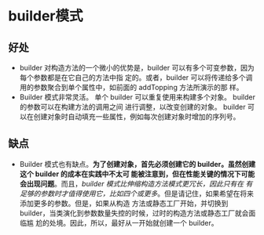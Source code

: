 # builder模式
## 好处
- builder 对构造方法的一个微小的优势是，builder 可以有多个可变参数，因为每个参数都是在它自己的方法中指
  定的。或者，builder 可以将传递给多个调用的参数聚合到单个属性中，如前面的 addTopping 方法所演示的那
  样。
- Builder 模式非常灵活。 单个 builder 可以重复使用来构建多个对象。 builder 的参数可以在构建方法的调用之间
进行调整，以改变创建的对象。 builder 可以在创建对象时自动填充一些属性，例如每次创建对象时增加的序列号。 
## 缺点
- Builder 模式也有缺点。**为了创建对象，首先必须创建它的 builder。虽然创建这个 builder 的成本在实践中不太可
  能被注意到，但在性能关键的情况下可能会出现问题**。而且，_builder 模式比伸缩构造方法模式更冗长，因此只有在
  有足够的参数时才值得使用它，比如四个或更多_。但是请记住，如果希望在将来添加更多的参数。但是，如果从构造
  方法或静态工厂开始，并切换到 builder，当类演化到参数数量失控的时候，过时的构造方法或静态工厂就会面临尴
  尬的处境。因此，所以，最好从一开始就创建一个 builder。
